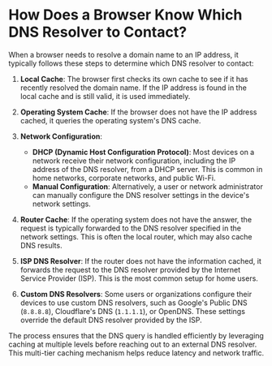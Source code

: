 # How Does a Browser Know Which DNS Resolver to Contact?

When a browser needs to resolve a domain name to an IP address, it typically follows these steps to determine which DNS resolver to contact:

1. **Local Cache**: The browser first checks its own cache to see if it has recently resolved the domain name. If the IP address is found in the local cache and is still valid, it is used immediately.

2. **Operating System Cache**: If the browser does not have the IP address cached, it queries the operating system's DNS cache.

3. **Network Configuration**:
    - **DHCP (Dynamic Host Configuration Protocol)**: Most devices on a network receive their network configuration, including the IP address of the DNS resolver, from a DHCP server. This is common in home networks, corporate networks, and public Wi-Fi.
    - **Manual Configuration**: Alternatively, a user or network administrator can manually configure the DNS resolver settings in the device's network settings.

4. **Router Cache**: If the operating system does not have the answer, the request is typically forwarded to the DNS resolver specified in the network settings. This is often the local router, which may also cache DNS results.

5. **ISP DNS Resolver**: If the router does not have the information cached, it forwards the request to the DNS resolver provided by the Internet Service Provider (ISP). This is the most common setup for home users.

6. **Custom DNS Resolvers**: Some users or organizations configure their devices to use custom DNS resolvers, such as Google's Public DNS (`8.8.8.8`), Cloudflare's DNS (`1.1.1.1`), or OpenDNS. These settings override the default DNS resolver provided by the ISP.

The process ensures that the DNS query is handled efficiently by leveraging caching at multiple levels before reaching out to an external DNS resolver. This multi-tier caching mechanism helps reduce latency and network traffic.
